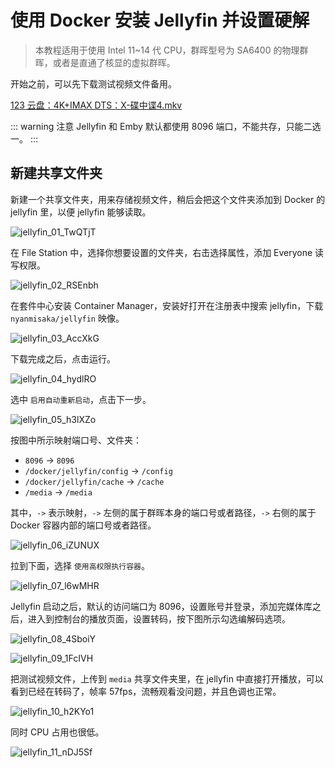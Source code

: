 # 使用 Docker 安装 Jellyfin 并设置硬解

> 本教程适用于使用 Intel 11~14 代 CPU，群晖型号为 SA6400 的物理群晖，或者是直通了核显的虚拟群晖。

开始之前，可以先下载测试视频文件备用。

[123 云盘：4K+IMAX DTS：X-碟中谍4.mkv](https://www.123pan.com/s/1JKMjv-VJxo.html)

::: warning 注意
Jellyfin 和 Emby 默认都使用 8096 端口，不能共存，只能二选一。
:::

## 新建共享文件夹

新建一个共享文件夹，用来存储视频文件，稍后会把这个文件夹添加到 Docker 的 jellyfin 里，以便 jellyfin 能够读取。

![jellyfin_01_TwQTjT](https://slark-blog.s3.bitiful.net/jellyfin_01_TwQTjT.png)

在 File Station 中，选择你想要设置的文件夹，右击选择属性，添加 Everyone 读写权限。

![jellyfin_02_RSEnbh](https://slark-blog.s3.bitiful.net/jellyfin_02_RSEnbh.png)

在套件中心安装 Container Manager，安装好打开在注册表中搜索 jellyfin，下载 `nyanmisaka/jellyfin` 映像。

![jellyfin_03_AccXkG](https://slark-blog.s3.bitiful.net/jellyfin_03_AccXkG.png)

下载完成之后，点击运行。

![jellyfin_04_hydlRO](https://slark-blog.s3.bitiful.net/jellyfin_04_hydlRO.png)

选中 `启用自动重新启动`，点击下一步。

![jellyfin_05_h3lXZo](https://slark-blog.s3.bitiful.net/jellyfin_05_h3lXZo.png)

按图中所示映射端口号、文件夹：
- `8096` -> `8096`
- `/docker/jellyfin/config` -> `/config`
- `/docker/jellyfin/cache` -> `/cache`
- `/media` -> `/media`

其中，`->` 表示映射，`->` 左侧的属于群晖本身的端口号或者路径，`->` 右侧的属于 Docker 容器内部的端口号或者路径。

![jellyfin_06_iZUNUX](https://slark-blog.s3.bitiful.net/jellyfin_06_iZUNUX.png)

拉到下面，选择 `使用高权限执行容器`。

![jellyfin_07_l6wMHR](https://slark-blog.s3.bitiful.net/jellyfin_07_l6wMHR.png)

Jellyfin 启动之后，默认的访问端口为 8096，设置账号并登录，添加完媒体库之后，进入到控制台的播放页面，设置转码，按下图所示勾选编解码选项。

![jellyfin_08_4SboiY](https://slark-blog.s3.bitiful.net/jellyfin_08_4SboiY.png)

![jellyfin_09_1FcIVH](https://slark-blog.s3.bitiful.net/jellyfin_09_1FcIVH.png)

把测试视频文件，上传到 `media` 共享文件夹里，在 jellyfin 中直接打开播放，可以看到已经在转码了，帧率 57fps，流畅观看没问题，并且色调也正常。

![jellyfin_10_h2KYo1](https://slark-blog.s3.bitiful.net/jellyfin_10_h2KYo1.png)

同时 CPU 占用也很低。

![jellyfin_11_nDJ5Sf](https://slark-blog.s3.bitiful.net/jellyfin_11_nDJ5Sf.png)